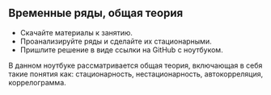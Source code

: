 ## Временные ряды, общая теория

- Скачайте материалы к занятию.
- Проанализируйте ряды и сделайте их стационарными.
- Пришлите решение в виде ссылки на GitHub с ноутбуком.

В данном ноутбуке рассматривается общая теория, включающая в себя такие понятия как: стационарность, нестационарность, автокорреляция, коррелограмма.
